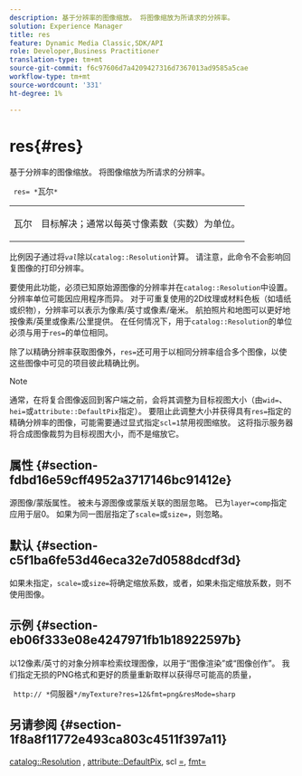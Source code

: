 ```yaml
---
description: 基于分辨率的图像缩放。 将图像缩放为所请求的分辨率。
solution: Experience Manager
title: res
feature: Dynamic Media Classic,SDK/API
role: Developer,Business Practitioner
translation-type: tm+mt
source-git-commit: f6c97606d7a4209427316d7367013ad9585a5cae
workflow-type: tm+mt
source-wordcount: '331'
ht-degree: 1%

---
```



# res{#res}

基于分辨率的图像缩放。 将图像缩放为所请求的分辨率。

` res= *`瓦尔`*`

<table id="simpletable_E69F3709266749C4A165C90FF18FF5AA"> 
 <tr class="strow"> 
  <td class="stentry"> <p> <span class="varname"> 瓦尔  </span> </p> </td> 
  <td class="stentry"> <p>目标解决；通常以每英寸像素数（实数）为单位。 </p> </td> 
 </tr> 
</table>

比例因子通过将&#x200B;*`val`*&#x200B;除以`catalog::Resolution`计算。 请注意，此命令不会影响回复图像的打印分辨率。

要使用此功能，必须已知原始源图像的分辨率并在`catalog::Resolution`中设置。 分辨率单位可能因应用程序而异。 对于可重复使用的2D纹理或材料色板（如墙纸或织物），分辨率可以表示为像素/英寸或像素/毫米。 航拍照片和地图可以更好地按像素/英里或像素/公里提供。 在任何情况下，用于`catalog::Resolution`的单位必须与用于`res=`的单位相同。

除了以精确分辨率获取图像外，`res=`还可用于以相同分辨率组合多个图像，以使这些图像中可见的项目彼此精确比例。

>[!NOTE]
>
>通常，在将复合图像返回到客户端之前，会将其调整为目标视图大小（由`wid=`、`hei=`或`attribute::DefaultPix`指定）。 要阻止此调整大小并获得具有`res=`指定的精确分辨率的图像，可能需要通过显式指定`scl=1`禁用视图缩放。 这将指示服务器将合成图像裁剪为目标视图大小，而不是缩放它。

## 属性 {#section-fdbd16e59cff4952a3717146bc91412e}

源图像/蒙版属性。 被未与源图像或蒙版关联的图层忽略。 已为`layer=comp`指定应用于层0。 如果为同一图层指定了`scale=`或`size=`，则忽略。

## 默认 {#section-c5f1ba6fe53d46eca32e7d0588dcdf3d}

如果未指定，`scale=`或`size=`将确定缩放系数，或者，如果未指定缩放系数，则不使用图像。

## 示例 {#section-eb06f333e08e4247971fb1b18922597b}

以12像素/英寸的对象分辨率检索纹理图像，以用于“图像渲染”或“图像创作”。 我们指定无损的PNG格式和更好的质量重新取样以获得尽可能高的质量，

` http:// *`伺服器`*/myTexture?res=12&fmt=png&resMode=sharp`

## 另请参阅 {#section-1f8a8f11772e493ca803c4511f397a11}

[catalog::Resolution](../../../../../is-api/image-catalog/image-serving-api-ref/c-image-catalog-reference/c-image-svg-data-reference/c-image-data-reference/r-resolution-cat.md#reference-de489f5f36b64bd0831749546f8728e1) ,  [attribute::DefaultPix](../../../../../is-api/image-catalog/image-serving-api-ref/c-image-catalog-reference/c-attributes-reference/r-defaultpix.md#reference-996b2c22b30f4fd9b970c84063306df1), scl [=](../../../../../is-api/http-ref/image-serving-api-ref/c-http-protocol-reference/c-command-reference/r-scl.md#reference-b2a74e493d0d407e98fe350551ba3fcc),  [fmt=](../../../../../is-api/http-ref/image-serving-api-ref/c-http-protocol-reference/c-command-reference/r-is-http-fmt.md#reference-cdf10043423b45ba9fe15157fb3ae37a)
